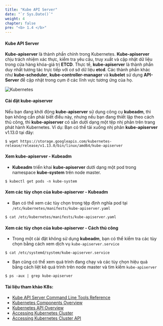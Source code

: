 ```yaml
---
title: "Kube API Server"
date: "`r Sys.Date()`"
weight: 4
chapter: false
pre: "<b> 1.4 </b>"
---
```


#### **Kube API Server**

**Kube-apiserver** là thành phần chính trong Kubernetes. **Kube-apiserver** chịu trách nhiệm xác thực, kiểm tra yêu cầu, truy xuất và cập nhật dữ liệu trong cửa hàng khóa-giá trị **ETCD**. Thực tế, **kube-apiserver** là thành phần duy nhất tương tác trực tiếp với cơ sở dữ liệu **etcd**. Các thành phần khác như **kube-scheduler**, **kube-controller-manager** và **kubelet** sử dụng **API-Server** để cập nhật trong cụm ở các lĩnh vực tương ứng của họ.

![Kubernetes](/EKS-Workshop-1/images/part1/4/0005.png?featherlight=false&width=60pc)

#### **Cài đặt kube-apiserver**

Nếu bạn đang khởi động **kube-apiserver** sử dụng công cụ **kubeadm**, thì bạn không cần phải biết điều này, nhưng nếu bạn đang thiết lập theo cách thủ công, thì **kube-apiserver** có sẵn dưới dạng một tệp nhị phân trên trang phát hành Kubernetes. Ví dụ: Bạn có thể tải xuống nhị phân **kube-apiserver** v1.13.0 tại đây:

```
$ wget https://storage.googleapis.com/kubernetes-release/release/v1.13.0/bin/linux/amd64/kube-apiserver
```

#### **Xem kube-apiserver - Kubeadm**

- **Kubeadm** triển khai **kube-apiserver** dưới dạng một pod trong namespace **kube-system** trên node master.

```
$ kubectl get pods -n kube-system
```

#### **Xem các tùy chọn của kube-apiserver - Kubeadm**

- Bạn có thể xem các tùy chọn trong tệp định nghĩa pod tại `/etc/kubernetes/manifests/kube-apiserver.yaml`

```
$ cat /etc/kubernetes/manifests/kube-apiserver.yaml
```

#### **Xem các tùy chọn của kube-apiserver - Cách thủ công**

- Trong một cài đặt không sử dụng **kubeadm**, bạn có thể kiểm tra các tùy chọn bằng cách xem dịch vụ `kube-apiserver.service`

```
$ cat /etc/systemd/system/kube-apiserver.service
```

- Bạn cũng có thể xem quá trình đang chạy và các tùy chọn hiệu quả bằng cách liệt kê quá trình trên node master và tìm kiếm `kube-apiserver`

```
$ ps -aux | grep kube-apiserver
```

#### **Tài liệu tham khảo K8s:**

- [Kube API Server Command Line Tools Reference](https://kubernetes.io/docs/reference/command-line-tools-reference/kube-apiserver/)
- [Kubernetes Components Overview](https://kubernetes.io/docs/concepts/overview/components/)
- [Kubernetes API Overview](https://kubernetes.io/docs/concepts/overview/kubernetes-api/)
- [Accessing Kubernetes Cluster](https://kubernetes.io/docs/tasks/access-application-cluster/access-cluster/)
- [Accessing Kubernetes Cluster API](https://kubernetes.io/docs/tasks/administer-cluster/access-cluster-api/)
